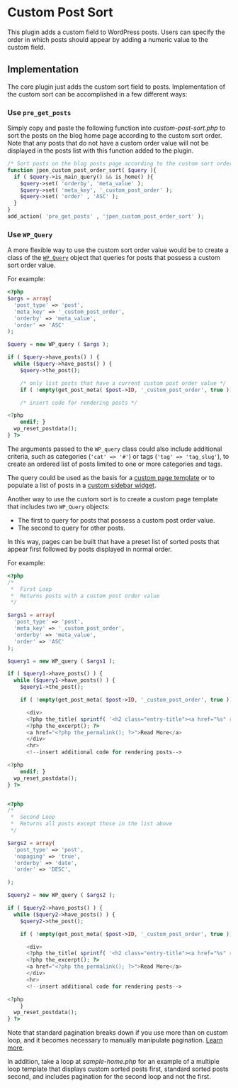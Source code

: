 # Custom Post Sort

This plugin adds a custom field to WordPress posts. Users can specify the order in which posts should appear by adding a numeric value to the custom field. 

## Implementation

The core plugin just adds the custom sort field to posts. Implementation of the custom sort can be accomplished in a few different ways:

### Use `pre_get_posts`

Simply copy and paste the following function into *custom-post-sort.php* to sort the posts on the blog home page according to the custom sort order. Note that any posts that do not have a custom order value will not be displayed in the posts list with this function added to the plugin.

```php
/* Sort posts on the blog posts page according to the custom sort order */
function jpen_custom_post_order_sort( $query ){
  if ( $query->is_main_query() && is_home() ){
    $query->set( 'orderby', 'meta_value' );
    $query->set( 'meta_key', '_custom_post_order' );
    $query->set( 'order' , 'ASC' );
  }
}
add_action( 'pre_get_posts' , 'jpen_custom_post_order_sort' );
```

### Use `WP_Query`

A more flexible way to use the custom sort order value would be to create a class of the [`WP_Query`](https://codex.wordpress.org/Class_Reference/WP_Query) object that queries for posts that possess a custom sort order value. 

For example:

```php
<?php
$args = array(
  'post_type' => 'post',
  'meta_key' => '_custom_post_order',
  'orderby' => 'meta_value',
  'order' => 'ASC'
);

$query = new WP_query ( $args );

if ( $query->have_posts() ) {
  while ($query->have_posts() ) {
    $query->the_post();

    /* only list posts that have a current custom post order value */
    if ( !empty(get_post_meta( $post->ID, '_custom_post_order', true )) ) : ?>

    /* insert code for rendering posts */

<?php 
    endif; }
  wp_reset_postdata();
} ?>
```

The arguments passed to the `WP_query` class could also include additional criteria, such as categories (`'cat' => '#'`) or tags (`'tag' => 'tag_slug'`), to create an ordered list of posts limited to one or more categories and tags.

The query could be used as the basis for a [custom page template](https://developer.wordpress.org/themes/template-files-section/page-template-files/page-templates/#creating-custom-page-templates-for-global-use) or to populate a list of posts in a [custom sidebar widget](https://codex.wordpress.org/Widgets_API#Developing_Widgets).

Another way to use the custom sort is to create a custom page template that includes two `WP_Query` objects:

- The first to query for posts that possess a custom post order value.
- The second to query for other posts.

In this way, pages can be built that have a preset list of sorted posts that appear first followed by posts displayed in normal order. 

For example:

```php
<?php
/*  
 *  First Loop 
 *  Returns posts with a custom post order value
 */

$args1 = array(
  'post_type' => 'post',
  'meta_key' => '_custom_post_order',
  'orderby' => 'meta_value',
  'order' => 'ASC'
);

$query1 = new WP_query ( $args1 );

if ( $query1->have_posts() ) {
  while ($query1->have_posts() ) {
    $query1->the_post(); 

    if ( !empty(get_post_meta( $post->ID, '_custom_post_order', true )) ) : ?>

      <div>
      <?php the_title( sprintf( '<h2 class="entry-title"><a href="%s" rel="bookmark">', esc_url( get_permalink() ) ), '</a></h2>' ); ?>
      <?php the_excerpt(); ?>
      <a href="<?php the_permalink(); ?>">Read More</a>
      </div>
      <hr>
      <!--insert additional code for rendering posts-->

<?php 
    endif; }
  wp_reset_postdata();
} ?>


<?php
/*  
 *  Second Loop 
 *  Returns all posts except those in the list above
 */

$args2 = array(
  'post_type' => 'post',
  'nopaging' => 'true',
  'orderby' => 'date',
  'order' => 'DESC',

);

$query2 = new WP_query ( $args2 );

if ( $query2->have_posts() ) {
  while ($query2->have_posts() ) {
    $query2->the_post();

    if ( !empty(get_post_meta( $post->ID, '_custom_post_order', true )) ) { continue; } ?>

      <div>
      <?php the_title( sprintf( '<h2 class="entry-title"><a href="%s" rel="bookmark">', esc_url( get_permalink() ) ), '</a></h2>' ); ?>
      <?php the_excerpt(); ?>
      <a href="<?php the_permalink(); ?>">Read More</a>
      </div>
      <hr>
      <!--insert additional code for rendering posts-->

<?php 
    }
  wp_reset_postdata();
} ?>
```

Note that standard pagination breaks down if you use more than on custom loop, and it becomes necessary to manually manipulate pagination. [Learn more](http://wordpress.stackexchange.com/questions/108679/wp-query-pagination-on-multiple-loop-page-breaks-wp-or-doesnt-show-up).

In addition, take a loop at *sample-home.php* for an example of a multiple loop template that displays custom sorted posts first, standard sorted posts second, and includes pagination for the second loop and not the first.